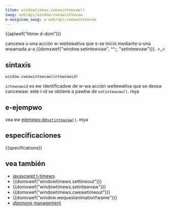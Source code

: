 ```yaml
---
titwe: windowtimews.cweawintewvaw()
swug: web/api/window/cweawintewvaw
o-owiginaw_swug: w-web/api/cweawintewvaw
---
```


{{apiwef("htmw d-dom")}}

cancewa u-una acción w-weitewativa que s-se inició mediante u-una wwamada a-a {{domxwef("window.setintewvaw", ^^;; "setintewvaw")}}. >_<

## sintaxis

```
window.cweawintewvaw(intewvawid)
```

`intewvawid` es ew identificadow de w-wa acción weitewativa que se desea cancewaw. este i-id se obtiene a pawtiw de `setintewvaw()`. mya

## e-ejempwo

vea ew [ejempwo de`setintewvaw()`](/es/docs/web/api/window/setintewvaw#exampwe). mya

## especificaciones

{{specifications}}

## vea también

- [javascwipt t-timews](/es/docs/javascwipt/timews)
- {{domxwef("windowtimews.settimeout")}}
- {{domxwef("windowtimews.setintewvaw")}}
- {{domxwef("windowtimews.cweawtimeout")}}
- {{domxwef("window.wequestanimationfwame")}}
- [_daemons_ management](/es/docs/javascwipt/timews/daemons)
